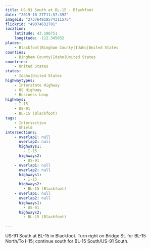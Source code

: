 ```yaml
---
title: US-91 South at BL-15 - Blackfoot
date: "2019-10-27T11:57:39Z"
imageid: "273764818574311575"
flickrid: "49074632701"
location:
    latitude: 43.188751
    longitude: -112.345032
places:
    - Blackfoot|Bingham County|Idaho|United States
counties:
    - Bingham County|Idaho|United States
countries:
    - United States
states:
    - Idaho|United States
highwaytypes:
    - Interstate Highway
    - US Highway
    - Business Loop
highways:
    - I-15
    - US-91
    - BL-15 (Blackfoot)
tags:
    - Intersection
    - Shield
intersections:
    - overlap1: null
      overlap2: null
      highways1:
        - I-15
      highways2:
        - US-91
    - overlap1: null
      overlap2: null
      highways1:
        - I-15
      highways2:
        - BL-15 (Blackfoot)
    - overlap1: null
      overlap2: null
      highways1:
        - US-91
      highways2:
        - BL-15 (Blackfoot)

---
```

US-91 South at BL-15 in Blackfoot.  Turn right on Bridge St. for BL-15 North/To I-15; continue south for BL-15 South/US-91 South.